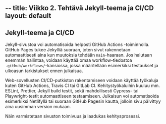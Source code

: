 --
title: Viikko 2. Tehtävä Jekyll-teema ja CI/CD
layout: default
---

## Jekyll-teema ja CI/CD

Jekyll-sivustoa voi automatisoida helposti GitHub Actions -toiminnolla. GitHub Pages tukee Jekylliä suoraan, joten sivut rakennetaan automaattisesti aina kun muutoksia tehdään `main`-haaraan. Jos halutaan enemmän hallintaa, voidaan käyttää omaa workflow-tiedostoa `.github/workflows/`-kansiossa, jossa määritellään esimerkiksi testaukset ja ulkoasun tarkistukset ennen julkaisua.

Web-sovellusten CI/CD-putkiston rakentamiseen voidaan käyttää työkaluja kuten GitHub Actions, Travis CI tai GitLab CI. Kehitystyökaluihin kuuluu mm. ESLint, Prettier, Jekyll build testit, sekä mahdollisesti Cypress- tai Playwright-testit automaattiseen testaamiseen. Julkaisun voi automatisoida esimerkiksi Netlifyllä tai suoraan GitHub Pagesin kautta, jolloin sivu päivittyy aina uusimman version mukaan.

Näin varmistetaan sivuston toimivuus ja laadukas kehitysprosessi.
